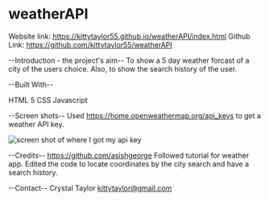 # weatherAPI
Website link:  https://kittytaylor55.github.io/weatherAPI/index.html
Github Link: https://github.com/kittytaylor55/weatherAPI

--Introduction - the project's aim-- 
To show a 5 day weather forcast of a city of the users choice.  Also, to show the search history of the user.

--Built With-- 

HTML 5 CSS Javascript 


--Screen shots-- 
Used https://home.openweathermap.org/api_keys to get a weather API key.

<img src="https://kittytaylor55.github.io/weatherAPI/assets/images/apikey.png" alt="screen shot of where I got my api key"/>

--Credits--
https://github.com/asishgeorge
Followed tutorial for weather app.
Edited the code to locate coordinates by the city search and have a search history. 


--Contact-- Crystal Taylor kittytaylor@gmail.com
